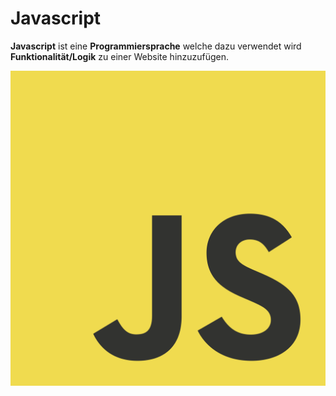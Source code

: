 # Javascript

**Javascript** ist eine **Programmiersprache** welche dazu verwendet wird **Funktionalität/Logik** zu einer Website hinzuzufügen. 

![Javascript Logo](img/JavaScript_Logo.png)